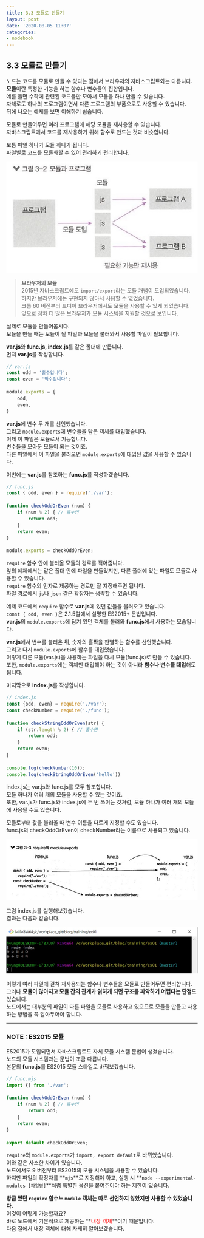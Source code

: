 ```yaml
---
title: 3.3 모듈로 만들기
layout: post
date: '2020-08-05 11:07'
categories:
- nodebook
---
```


## 3.3 모듈로 만들기

노드는 코드를 모듈로 만들 수 있다는 점에서 브라우저의 자바스크립트와는 다릅니다.  
**모듈**이란 특정한 기능을 하는 함수나 변수들의 집합입니다.  
예를 들면 수학에 관련된 코드들만 모아서 모듈을 하나 만들 수 있습니다.  
자체로도 하나의 프로그램이면서 다른 프로그램의 부품으로도 사용할 수 있습니다.  
뒤에 나오는 예제를 보면 이해하기 쉽습니다.

모듈로 만들어두면 여러 프로그램에 해당 모듈을 재사용할 수 있습니다.  
자바스크립트에서 코드를 재사용하기 위해 함수로 만드는 것과 비슷합니다.  

보통 파일 하나가 모듈 하나가 됩니다.  
파일별로 코드를 모듈화할 수 있어 관리하기 편리합니다.

![](/static/img/nodebook/image30.jpg)

>**브라우저의 모듈**  
>2015년 자바스크립트에도 `import/export`라는 모듈 개념이 도입되었습니다.  
>하지만 브라우저에는 구현되지 않아서 사용할 수 없었습니다.  
>크롬 60 버전부터 드디어 브라우저에서도 모듈을 사용할 수 있게 되었습니다.  
>앞으로 점차 더 많은 브라우저가 모듈 시스템을 지원할 것으로 보입니다.

실제로 모듈을 만들어봅시다.  
모듈을 만들 때는 모듈이 될 파일과 모듈을 불러와서 사용할 파일이 필요합니다.

**var.js**와 **func.js, index.js**를 같은 폴더에 만듭니다.  
먼저 **var.js**를 작성합니다.

```javascript
// var.js
const odd = '홀수입니다';
const even = '짝수입니다';

module.exports = {
    odd,
    even,
}
```

**var.js**에 변수 두 개를 선언했습니다.  
그리고 `module.exports`에 변수들을 담은 객체를 대입했습니다.  
이제 이 파일은 모듈로서 기능합니다.  
변수들을 모아둔 모듈이 되는 것이죠.  
다른 파일에서 이 파일을 불러오면 `module.exports`에 대입된 값을 사용할 수 있습니다.

이번에는 **var.js**를 참조하는 **func.js**를 작성하겠습니다.  

```javascript
// func.js
const { odd, even } = require('./var');

function checkOddOrEven (num) {
    if (num % 2) { // 홀수면
        return odd;
    }
    return even;
}

module.exports = checkOddOrEven;
```

`require` 함수 안에 불러올 모듈의 경로를 적어줍니다.  
앞의 예제에서는 같은 폴더 안에 파일을 만들었지만, 다른 폴더에 있는 파일도 모듈로 사용할 수 있습니다.  
`require` 함수의 인자로 제공하는 경로만 잘 지정해주면 됩니다.  
파일 경로에서 `js`나 `json` 같은 확장자는 생략할 수 있습니다.

예제 코드에서 `require` 함수로 **var.js**에 있던 값들을 불러오고 있습니다.  
`const { odd, even }`은 2.1.5절에서 설명한 ES2015+ 문법입니다.  
**var.js**의 `module.exports`에 담겨 있던 객체를 불러와 **func.js**에서 사용하는 모습입니다.

**var.js**에서 변수를 불러온 뒤, 숫자의 홀짝을 판별하는 함수를 선언했습니다.  
그리고 다시 `module.exports`에 함수를 대입했습니다.  
이렇게 다른 모듈(var.js)을 사용하는 파일을 다시 모듈(func.js)로 만들 수 있습니다.  
또한, `module.exports`에는 객체만 대입해야 하는 것이 아니라 **함수나 변수를 대입**해도 됩니다.

마지막으로 **index.js**를 작성합니다.

```javascript
// index.js
const {odd, even} = require('./var');
const checkNumber = require('./func');

function checkStringOddOrEven(str) {
    if (str.length % 2) { // 홀수면
        return odd;
    }
    return even;
}

console.log(checkNumber(10));
console.log(checkStringOddOrEven('hello'))
```

index.js는 var.js와 func.js를 모두 참조합니다.  
모듈 하나가 여러 개의 모듈을 사용할 수 있는 것이죠.  
또한, var.js가 func.js와 index.js에 두 번 쓰이는 것처럼, 모듈 하나가 여러 개의 모듈에 사용될 수도 있습니다.

모듈로부터 값을 불러올 때 변수 이름을 다르게 지정할 수도 있습니다.  
func.js의 checkOddOrEven이 checkNumber라는 이름으로 사용되고 있습니다.

![](/static/img/nodebook/image31.jpg)

그럼 index.js를 실행해보겠습니다.  
결과는 다음과 같습니다.

![](/static/img/nodebook/image32.jpg)

이렇게 여러 파일에 걸쳐 재사용되는 함수나 변수들을 모듈로 만들어두면 편리합니다.  
그러나 **모듈이 많아지고 모듈 간의 관계가 얽히게 되면 구조를 파악하기 어렵다는 단점**도 있습니다.  
노드에서는 대부분의 파일이 다른 파일을 모듈로 사용하고 있으므로 모듈을 만들고 사용하는 방법을 꼭 알아두어야 합니다.

---

### NOTE : ES2015 모듈

ES2015가 도입되면서 자바스크립트도 자체 모듈 시스템 문법이 생겼습니다.  
노드의 모듈 시스템과는 문법이 조금 다릅니다.  
본문의 **func.js**를 ES2015 모듈 스타일로 바꿔보겠습니다.

```javascript
// func.mjs
import {} from './var';

function checkOddOrEven (num) {
    if (num % 2) { // 홀수면
        return odd;
    }
    return even;
}

export default checkOddOrEven;
```

`require`와 `module.exports`가 `import, export default`로 바뀌었습니다.  
이와 같은 사소한 차이가 있습니다.  
노드에서도 9 버전부터 ES2015의 모듈 시스템을 사용할 수 있습니다.  
하지만 파일의 확장자를 **`mjs`**로 지정해야 하고, 실행 시 **`node --experimental-modules [파일명]`**처럼 
특별한 옵션을 붙여주어야 하는 제한이 있습니다.

**방금 썼던 `require` 함수느 `module` 객체는 따로 선언하지 않았지만 사용할 수 있었습니다.**  
이것이 어떻게 가능할까요?  
바로 노드에서 기본적으로 제공하는 **<span style="color:red">내장 객체</span>**이기 때문입니다.  
다음 절에서 내장 객체에 대해 자세히 알아보겠습니다. 